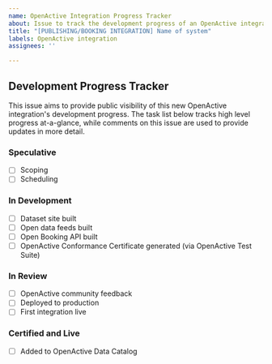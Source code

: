 ```yaml
---
name: OpenActive Integration Progress Tracker
about: Issue to track the development progress of an OpenActive integration within a booking or listing system.
title: "[PUBLISHING/BOOKING INTEGRATION] Name of system"
labels: OpenActive integration
assignees: ''

---
```


## Development Progress Tracker

This issue aims to provide public visibility of this new OpenActive integration's development progress. The task list below tracks high level progress at-a-glance, while comments on this issue are used to provide updates in more detail.

### Speculative
- [ ] Scoping
- [ ] Scheduling

### In Development
- [ ] Dataset site built
- [ ] Open data feeds built
- [ ] Open Booking API built
- [ ] OpenActive Conformance Certificate generated (via OpenActive Test Suite)

### In Review
- [ ] OpenActive community feedback
- [ ] Deployed to production
- [ ] First integration live

### Certified and Live
- [ ] Added to OpenActive Data Catalog
